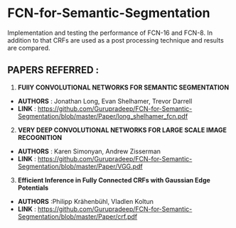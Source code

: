 # FCN-for-Semantic-Segmentation

Implementation and testing the performance of FCN-16 and FCN-8. In addition to that CRFs are used as a post processing technique and results are compared.

## PAPERS REFERRED :
1. **FUllY CONVOLUTIONAL NETWORKS FOR SEMANTIC SEGMENTATION**
* **AUTHORS** : Jonathan Long, Evan Shelhamer, Trevor Darrell
* **LINK** : https://github.com/Gurupradeep/FCN-for-Semantic-Segmentation/blob/master/Paper/long_shelhamer_fcn.pdf

2. **VERY DEEP CONVOLUTIONAL NETWORKS FOR LARGE SCALE IMAGE RECOGNITION**
* **AUTHORS** : Karen Simonyan, Andrew Zisserman
* **LINK** : https://github.com/Gurupradeep/FCN-for-Semantic-Segmentation/blob/master/Paper/VGG.pdf

3. **Efficient Inference in Fully Connected CRFs with Gaussian Edge Potentials**
* **AUTHORS** :Philipp Krähenbühl, Vladlen Koltun
* **LINK** : https://github.com/Gurupradeep/FCN-for-Semantic-Segmentation/blob/master/Paper/crf.pdf



